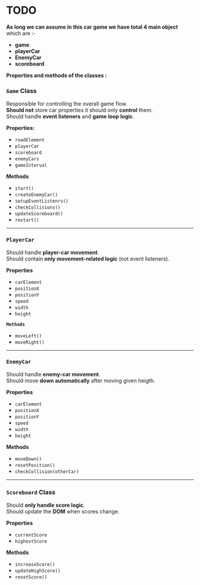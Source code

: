 # TODO

**As long we can assume in this car game we have total 4 main object**
which are :-

- **game**
- **playerCar**
- **EnemyCar**
- **scoreboard**

**Properties and methods of the classes :**

### **`Game` Class**

Responsible for controlling the overall game flow.  
 **Should not** store car properties it should only **control** them.  
 Should handle **event listeners** and **game loop logic**.

**Properties:**

- `roadElement`
- `playerCar`
- `scoreboard`
- `enemyCars`
- `gameInterval`

**Methods**

- `start()`
- `createEnemyCar()`
- `setupEventListenrs()`
- `checkCollisions()`
- `updateScoreboard()`
- `restart()`

---

### `PlayerCar`

Should handle **player-car movement**.  
 Should contain **only movement-related logic** (not event listeners).

**Properties**

- `carElement`
- `positionX`
- `positionY`
- `speed`
- `width`
- `height`

**`Methods`**

- `moveLeft()`
- `moveRight()`

---

### `EnemyCar`

Should handle **enemy-car movement**.  
 Should move **down automatically** after moving given heigth.

**Properties**

- `carElement`
- `positionX`
- `positionY`
- `speed`
- `width`
- `height`

**Methods**

- `moveDown()`
- `resetPosition()`
- `checkCollision(otherCar)`

---

### **`Scoreboard` Class**

Should **only handle score logic**.  
 Should update the **DOM** when scores change.

**Properties**

- `currentScore`
- `highestScore`

**Methods**

- `increaseScore()`
- `updateHighScore()`
- `resetScore()`
